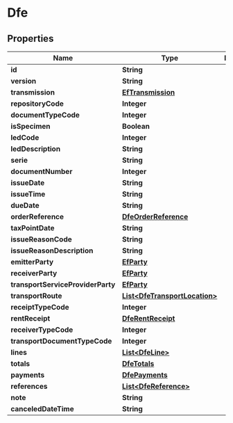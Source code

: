 

# Dfe


## Properties

| Name | Type | Description | Notes |
|------------ | ------------- | ------------- | -------------|
|**id** | **String** |  |  [optional] |
|**version** | **String** |  |  [optional] |
|**transmission** | [**EfTransmission**](EfTransmission.md) |  |  [optional] |
|**repositoryCode** | **Integer** |  |  [optional] |
|**documentTypeCode** | **Integer** |  |  [optional] |
|**isSpecimen** | **Boolean** |  |  [optional] |
|**ledCode** | **Integer** |  |  [optional] |
|**ledDescription** | **String** |  |  [optional] |
|**serie** | **String** |  |  [optional] |
|**documentNumber** | **Integer** |  |  [optional] |
|**issueDate** | **String** |  |  [optional] |
|**issueTime** | **String** |  |  [optional] |
|**dueDate** | **String** |  |  [optional] |
|**orderReference** | [**DfeOrderReference**](DfeOrderReference.md) |  |  [optional] |
|**taxPointDate** | **String** |  |  [optional] |
|**issueReasonCode** | **String** |  |  [optional] |
|**issueReasonDescription** | **String** |  |  [optional] |
|**emitterParty** | [**EfParty**](EfParty.md) |  |  [optional] |
|**receiverParty** | [**EfParty**](EfParty.md) |  |  [optional] |
|**transportServiceProviderParty** | [**EfParty**](EfParty.md) |  |  [optional] |
|**transportRoute** | [**List&lt;DfeTransportLocation&gt;**](DfeTransportLocation.md) |  |  [optional] |
|**receiptTypeCode** | **Integer** |  |  [optional] |
|**rentReceipt** | [**DfeRentReceipt**](DfeRentReceipt.md) |  |  [optional] |
|**receiverTypeCode** | **Integer** |  |  [optional] |
|**transportDocumentTypeCode** | **Integer** |  |  [optional] |
|**lines** | [**List&lt;DfeLine&gt;**](DfeLine.md) |  |  [optional] |
|**totals** | [**DfeTotals**](DfeTotals.md) |  |  [optional] |
|**payments** | [**DfePayments**](DfePayments.md) |  |  [optional] |
|**references** | [**List&lt;DfeReference&gt;**](DfeReference.md) |  |  [optional] |
|**note** | **String** |  |  [optional] |
|**canceledDateTime** | **String** |  |  [optional] |



